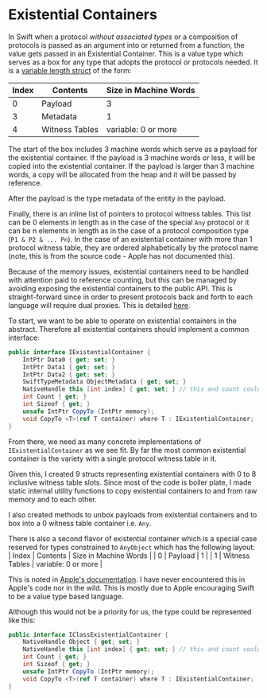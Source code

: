 # Existential Containers

In Swift when a protocol *without associated types* or a composition of protocols is passed as an argument into or returned from a function, the value gets passed in an Existential Container. This is a value type which serves as a box for any type that adopts the protocol or protocols needed. It is a [variable length struct](https://github.com/swiftlang/swift/blob/main/docs/ABI/TypeLayout.rst#existential-container-layout) of the form:

| Index | Contents | Size in Machine Words |
|-------|----------|-----------------------|
|   0   | Payload  | 3                     |
|   3   | Metadata | 1 |
|   4   | Witness Tables | variable: 0 or more |

The start of the box includes 3 machine words which serve as a payload for the existential container. If the payload is 3 machine words or less, it will be copied into the existential container. If the payload is larger than 3 machine words, a copy will be allocated from the heap and it will be passed by reference.

After the payload is the type metadata of the entity in the payload.

Finally, there is an inline list of pointers to protocol witness tables. This list can be 0 elements in length as in the case of the special `Any` protocol or it can be n elements in length as in the case of a protocol composition type (`P1 & P2 & ... Pn`). In the case of an existential container with more than 1 protocol witness table, they are ordered alphabetically by the protocol name (note, this is from the source code - Apple has not documented this).

Because of the memory issues, existential containers need to be handled with attention paid to reference counting, but this can be managed by avoiding exposing the existential containers to the public API. This is straight-forward since in order to present protocols back and forth to each language will require dual proxies. This is detailed [here](binding-protocols.md).

To start, we want to be able to operate on existential containers in the abstract. Therefore all existential containers should implement a common interface:
```csharp
public interface IExistentialContainer {
    IntPtr Data0 { get; set; }
    IntPtr Data1 { get; set; }
    IntPtr Data2 { get; set; }
    SwiftTypeMetadata ObjectMetadata { get; set; }
    NativeHandle this [int index] { get; set; } // this and count could just as easily by IEnumerable<NativeHandle>
    int Count { get; }
    int Sizeof { get; }
    unsafe IntPtr CopyTo (IntPtr memory);
    void CopyTo <T>(ref T container) where T : IExistentialContainer;
}
```

From there, we need as many concrete implementations of `IExistentialContainer` as we see fit. By far the most common existential container is the variety with a single protocol witness table in it.

Given this, I created 9 structs representing existential containers with 0 to 8 inclusive witness table slots.
Since most of the code is boiler plate, I made static internal utility functions to copy existential containers to and from raw memory and to each other.

I also created methods to unbox payloads from existential containers and to box into a 0 witness table container i.e. `Any`.

There is also a second flavor of existential container which is a special case reserved for types constrained to `AnyObject` which has the following layout:
| Index | Contents | Size in Machine Words |
|   0   | Payload  | 1 |
|   1   | Witness Tables | variable: 0 or more |

This is noted in [Apple's documentation](https://github.com/swiftlang/swift/blob/main/docs/ABI/TypeLayout.rst#class-existential-containers). I have never encountered this in Apple's code nor in the wild. This is mostly due to Apple encouraging Swift to be a value type based language.

Although this would not be a priority for us, the type could be represented like this:
```csharp
public interface IClassExistentialContainer {
    NativeHandle Object { get; set; }
    NativeHandle this [int index] { get; set; } // this and count could just as easily by IEnumerable<NativeHandle>
    int Count { get; }
    int Sizeof { get; }
    unsafe IntPtr CopyTo (IntPtr memory);
    void CopyTo <T>(ref T container) where T : IExistentialContainer;
}
```